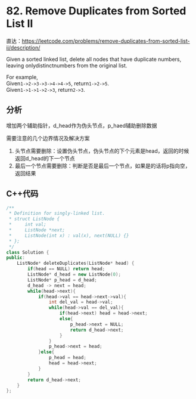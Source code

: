 # 82. Remove Duplicates from Sorted List II

直达：https://leetcode.com/problems/remove-duplicates-from-sorted-list-ii/description/

Given a sorted linked list, delete all nodes that have duplicate numbers, leaving onlydistinctnumbers from the original list.

For example,  
Given`1->2->3->3->4->4->5`, return`1->2->5`.  
Given`1->1->1->2->3`, return`2->3`.

## 分析

增加两个辅助指针，d\_head作为伪头节点，p\_haed辅助删除数据

需要注意的几个边界情况及解决方案

1. 头节点需要删除：设置伪头节点，伪头节点的下个元素是head，返回的时候返回d\_head的下一个节点
2. 最后一个节点需要删除：判断是否是最后一个节点，如果是的话将p指向空，返回结果

## C++代码

```cpp
/**
 * Definition for singly-linked list.
 * struct ListNode {
 *     int val;
 *     ListNode *next;
 *     ListNode(int x) : val(x), next(NULL) {}
 * };
 */
class Solution {
public:
    ListNode* deleteDuplicates(ListNode* head) {
        if(head == NULL) return head;
        ListNode* d_head = new ListNode(0);
        ListNode* p_head = d_head;
        d_head -> next = head;
        while(head->next){
            if(head->val == head->next->val){
                int del_val = head->val;
                while(head->val == del_val){                   
                    if(head->next) head = head->next;
                    else{
                        p_head->next = NULL;
                        return d_head->next;
                    }
                }
                p_head->next = head;
            }else{
                p_head = head;
                head = head->next;
            }
        }
        return d_head->next;
    }
};
```




